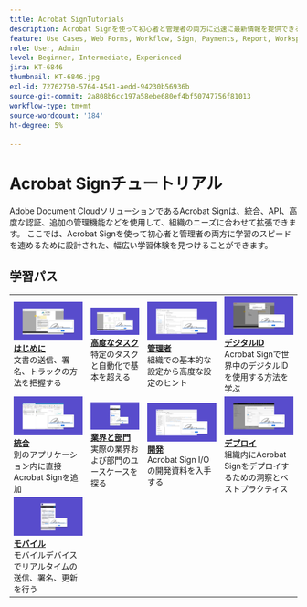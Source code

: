 ```yaml
---
title: Acrobat SignTutorials
description: Acrobat Signを使って初心者と管理者の両方に迅速に最新情報を提供できるように設計された、チュートリアル、ウェビナー、ユースケースのコレクションです
feature: Use Cases, Web Forms, Workflow, Sign, Payments, Report, Workspace, Deadline, Administration, Digital ID, Form, Integrations, Mobile, Skill Builder
role: User, Admin
level: Beginner, Intermediate, Experienced
jira: KT-6846
thumbnail: KT-6846.jpg
exl-id: 72762750-5764-4541-aedd-94230b56936b
source-git-commit: 2a808b6cc197a58ebe680ef4bf50747756f81013
workflow-type: tm+mt
source-wordcount: '184'
ht-degree: 5%

---
```


# Acrobat Signチュートリアル

Adobe Document CloudソリューションであるAcrobat Signは、統合、API、高度な認証、追加の管理機能などを使用して、組織のニーズに合わせて拡張できます。 ここでは、Acrobat Signを使って初心者と管理者の両方に学習のスピードを速めるために設計された、幅広い学習体験を見つけることができます。

<div id="recs-overview-body-1"></div>
<div id="recs-overview-body-2"></div>
<div id="recs-overview-body-3"></div>
<div id="recs-overview-body-4"></div>
<div id="recs-overview-body-5"></div>
<div id="recs-overview-body-6"></div>

## 学習パス

<table style="table-layout:fixed">
<tr>
  <td>
    <a href="sign-beginner-tutorials/beginner-users-overview.md">
      <img alt="はじめに" src="assets/gettingstartednew.png" />
    </a>
    <div>
    <a href="sign-beginner-tutorials/beginner-users-overview.md"><strong>はじめに</strong></a>
    </div>
    文書の送信、署名、トラックの方法を把握する
    <br>
  </td>
  <td>
    <a href="sign-advanced-users/advanced-users-overview.md">
      <img alt="高度なタスク" src="assets/advanced-tasks.png" />
    </a>
    <div>
    <a href="sign-advanced-users/advanced-users-overview.md"><strong>高度なタスク</strong></a>
    </div>
    特定のタスクと自動化で基本を超える
    <br>
  </td>
   <td>
    <a href="admin/intro-admin-overview.md">
      <img alt="管理者" src="assets/administer.png" />
    </a>
    <div>
    <a href="admin/intro-admin-overview.md"><strong>管理者</strong></a>
    </div>
    組織での基本的な設定から高度な設定のヒント
    <br>
  </td>
   <td>
    <a href="digitalid/digitalid-overview.md">
      <img alt="デジタルID" src="assets/identity.png" />
    </a>
    <div>
    <a href="digitalid/digitalid-overview.md"><strong>デジタルID</strong></a>
    </div>
    Acrobat Signで世界中のデジタルIDを使用する方法を学ぶ
    <br>
  </td>
</tr>
<tr>
    <td>
    <a href="integrations/integrations-overview.md">
      <img alt="統合" src="assets/integrations.png" />
    </a>
    <div>
    <a href="integrations/integrations-overview.md"><strong>統合</strong></a>
    </div>
    別のアプリケーション内に直接Acrobat Signを追加
    <br>
    </td>
  <td>
    <a href="sign-usecase/expand-inspire-overview.md">
      <img alt="業界と部門" src="assets/industries.png" />
    </a>
    <div>
    <a href="sign-usecase/expand-inspire-overview.md"><strong>業界と部門</strong></a>
    </div>
    実際の業界および部門のユースケースを探る
    <br>
  </td>
  <td>
    <a href="develop/develop-overview.md">
      <img alt="現像" src="assets/develop.png" />
    </a>
    <div>
    <a href="develop/develop-overview.md"><strong>開発</strong></a>
    </div>
    Acrobat Sign I/Oの開発資料を入手する
    <br>
  </td>
  <td>
    <a href="deploy-overview.md">
      <img alt="デプロイ" src="assets/deploy.png" />
    </a>
    <div>
    <a href="deploy-overview.md"><strong>デプロイ</strong></a>
    </div>
    組織内にAcrobat Signをデプロイするための洞察とベストプラクティス
    <br>
  </td>
</tr>
<tr>
  <td>
    <a href="mobile/mobile-overview.md">
      <img alt="モバイル" src="assets/mobile.png" />
    </a>
    <div>
    <a href="mobile/mobile-overview.md"><strong>モバイル</strong></a>
    </div>
    モバイルデバイスでリアルタイムの送信、署名、更新を行う
    <br>
  </td>
</tr>
</table>